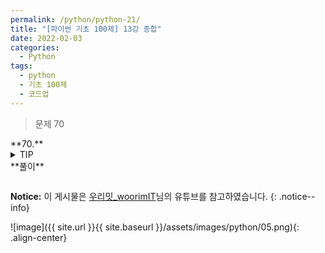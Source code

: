 ```yaml
---
permalink: /python/python-21/
title: "[파이썬 기초 100제] 13강 종합"
date: 2022-02-03
categories:
  - Python
tags:
  - python
  - 기초 100제
  - 코드업
---
```


> 문제 70

<div class="notice--success" markdown="1">
**70.**

</div>

<details>
<summary>TIP</summary>
<div markdown="1">

</div>
</details>

<div class="notice" markdown="1">
**풀이**

```python

```

</div>

**Notice:** 이 게시물은 [우리밋\_woorimIT](https://www.youtube.com/watch?v=7sykajCtgCw&list=PLSK4WsJ8JS4dOszA7Zr8paqI81Mv27tNq&index=2)님의 유튜브를 참고하였습니다.
{: .notice--info}

![image]({{ site.url }}{{ site.baseurl }}/assets/images/python/05.png){: .align-center}
